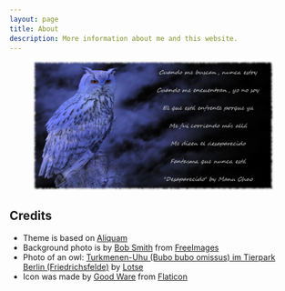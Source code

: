 ```yaml
---
layout: page
title: About
description: More information about me and this website.
---
```


<figure style="text-align:center">
  <img src="/resources/images/desparecido_512.jpeg" alt="diff for tpi.resolve_typerefs()">
</figure> 

## Credits
* Theme is based on [Aliquam](https://github.com/grrinchas/aliquam)
* Background photo is by [Bob Smith](https://freeimages.com//photographer/brainloc-32259) from [FreeImages](https://freeimages.com/)
* Photo of an owl: [Turkmenen-Uhu (Bubo bubo omissus) im Tierpark Berlin (Friedrichsfelde)](https://en.wikipedia.org/wiki/Eurasian_eagle-owl#/media/File:Tierpark_Berlin,_Bubo_bubo_omissus,_252-357.JPG) by [Lotse](https://commons.wikimedia.org/wiki/User:Lotse)
* Icon was made by [Good Ware](https://www.flaticon.com/free-icon/owl_2068474) from [Flaticon](https://www.flaticon.com/) 

<!-- ## Contact form -->

<!-- {% include contact_form.html %} -->
